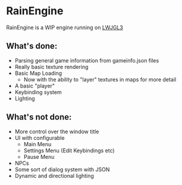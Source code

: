 # RainEngine

RainEngine is a WIP engine running on [LWJGL3](https://www.lwjgl.org/)


## What's done:
* Parsing general game information from gameinfo.json files
* Really basic texture rendering
* Basic Map Loading
  * Now with the ability to "layer" textures in maps for more detail
* A basic "player"
* Keybinding system
* Lighting


## What's not done:
* More control over the window title
* UI with configurable
  * Main Menu
  * Settings Menu (Edit Keybindings etc)
  * Pause Menu
* NPCs
* Some sort of dialog system with JSON
* Dynamic and directional lighting 